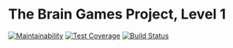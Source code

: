 # The Brain Games Project, Level 1
[![Maintainability](https://api.codeclimate.com/v1/badges/1898ef0ab05d6dc8223b/maintainability)](https://codeclimate.com/github/Legomegger/project-lvl1-s300/maintainability)
[![Test Coverage](https://api.codeclimate.com/v1/badges/1898ef0ab05d6dc8223b/test_coverage)](https://codeclimate.com/github/Legomegger/project-lvl1-s300/test_coverage)
[![Build Status](https://travis-ci.org/Legomegger/project-lvl1-s300.svg?branch=master)](https://travis-ci.org/Legomegger/project-lvl1-s300)
